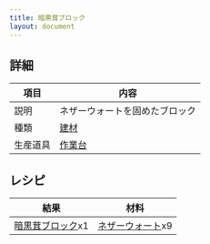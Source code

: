 ```yaml
---
title: 暗黒茸ブロック
layout: document
---
```

## 詳細

|項目|内容|
|---|---|
|説明|ネザーウォートを固めたブロック|
|種類|[建材](建材)|
|生産道具|[作業台](作業台)|

## レシピ

|結果|材料|
|---|---|
|[暗黒茸ブロック](暗黒茸ブロック)x1|[ネザーウォート](ネザーウォート)x9|

